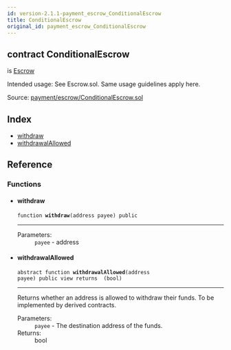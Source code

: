 ```yaml
---
id: version-2.1.1-payment_escrow_ConditionalEscrow
title: ConditionalEscrow
original_id: payment_escrow_ConditionalEscrow
---
```


<div class="contract-doc"><div class="contract"><h2 class="contract-header"><span class="contract-kind">contract</span> ConditionalEscrow</h2><p class="base-contracts"><span>is</span> <a href="payment_escrow_Escrow.html">Escrow</a></p><p class="description">Intended usage: See Escrow.sol. Same usage guidelines apply here.</p><div class="source">Source: <a href="https://github.com/OpenZeppelin/zeppelin-solidity/blob/v2.1.1/contracts/payment/escrow/ConditionalEscrow.sol" target="_blank">payment/escrow/ConditionalEscrow.sol</a></div></div><div class="index"><h2>Index</h2><ul><li><a href="payment_escrow_ConditionalEscrow.html#withdraw">withdraw</a></li><li><a href="payment_escrow_ConditionalEscrow.html#withdrawalAllowed">withdrawalAllowed</a></li></ul></div><div class="reference"><h2>Reference</h2><div class="functions"><h3>Functions</h3><ul><li><div class="item function"><span id="withdraw" class="anchor-marker"></span><h4 class="name">withdraw</h4><div class="body"><code class="signature">function <strong>withdraw</strong><span>(address payee) </span><span>public </span></code><hr/><dl><dt><span class="label-parameters">Parameters:</span></dt><dd><div><code>payee</code> - address</div></dd></dl></div></div></li><li><div class="item function"><span id="withdrawalAllowed" class="anchor-marker"></span><h4 class="name">withdrawalAllowed</h4><div class="body"><code class="signature"><span>abstract </span>function <strong>withdrawalAllowed</strong><span>(address payee) </span><span>public </span><span>view </span><span>returns  (bool) </span></code><hr/><div class="description"><p>Returns whether an address is allowed to withdraw their funds. To be implemented by derived contracts.</p></div><dl><dt><span class="label-parameters">Parameters:</span></dt><dd><div><code>payee</code> - The destination address of the funds.</div></dd><dt><span class="label-return">Returns:</span></dt><dd>bool</dd></dl></div></div></li></ul></div></div></div>
